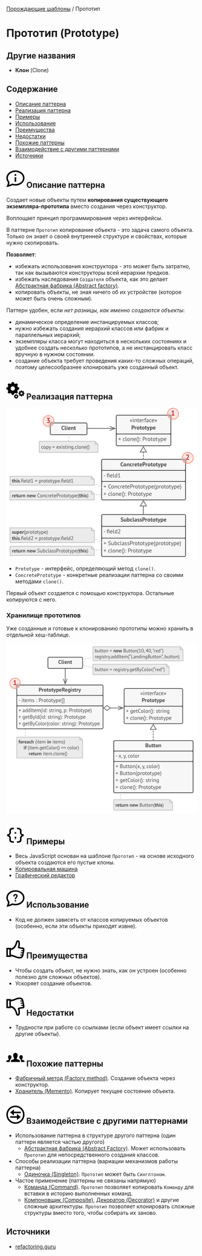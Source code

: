 [Порождающие шаблоны](../#readme) / Прототип

# Прототип (Prototype)

## Другие названия

* **Клон** (Clone)



## Содержание

* [Описание паттерна](#-описание-паттерна)
* [Реализация паттерна](#-реализация-паттерна)
* [Примеры](#-примеры)
* [Использование](#-использование)
* [Преимущества](#-преимущества)
* [Недостатки](#-недостатки)
* [Похожие паттерны](#-похожие-паттерны)
* [Взаимодействие с другими паттернами](#-взаимодействие-с-другими-паттернами)
* [Источники](#источники)



## ![](../../ui/info.svg) Описание паттерна

Создает новые объекты путем **копирования существующего экземпляра-прототипа** вместо создания через конструктор.

Воплощает принцип программирования через интерфейсы.

В паттерне `Прототип` копирование объекта - это задача самого объекта. Только он знает о своей внутренней структуре и свойствах, которые нужно скопировать.


**Позволяет**:

* избежать использования конструктора - это может быть затратно, так как вызываются конструкторы всей иерархии предков.
* избежать наследования `Создателя` объекта, как это делает [Абстрактная фабрика (Abstract factory)](../abstractFactory#readme).
* копировать объекты, не зная ничего об их устройстве (которое может быть очень сложным).


Паттерн удобен, если *нет разницы, как именно создаются объекты*:

* динамическое определение инстанцируемых классов;
* нужно избежать создания иерархий классов или фабрик и параллельных иерархий;
* экземпляры класса могут находиться в нескольких состояниях и удобнее создать несколько прототипов, а не инстанцировать класс вручную в нужном состоянии.
* создание объекта требует проведения каких-то сложных операций, поэтому целесообразнее клонировать уже созданный объект.



## ![](../../ui/gear.svg) Реализация паттерна

![Схема паттерна Прототип](./scheme/scheme.png)

* `Prototype` - интерфейс, определяющий метод `clone()`.
* `ConcretePrototype` - конкретные реализации паттерна со своими методами `clone()`.

Первый объект создается с помощью конструктора. Остальные копируются с него.


### Хранилище прототипов

Уже созданные и готовые к клонированию прототипы можно хранить в отдельной хеш-таблице.

![Схема паттерна Прототип](./scheme/registry.png)



## ![](../../ui/code.svg) Примеры

* Весь JavaScript основан на шаблоне `Прототип` - на основе исходного объекта создаются его пустые клоны.
* [Копировальная машина](./copy#readme)
* [Графический редактор](./editor#readme)

## ![](../../ui/question.svg) Использование

* Код не должен зависеть от классов копируемых объектов (особенно, если эти объекты приходят извне).

## ![](../../ui/good.svg) Преимущества

* Чтобы создать объект, не нужно знать, как он устроен (особенно полезно для сложных объектов).
* Ускоряет создание объектов.

## ![](../../ui/bad.svg) Недостатки

* Трудности при работе со ссылками (если объект имеет ссылки на другие объекты).

## ![](../../ui/twins.svg) Похожие паттерны

* [Фабричный метод (Factory method)](../factoryMethod#readme). Создание объекта через конструктор.
* [Хранитель (Memento)](../../behavioral/memento#readme). Копирует текущее состояние объекта.

## ![](../../ui/interaction.svg) Взаимодействие с другими паттернами

* Использование паттерна в структуре другого паттерна (один паттерн является частью другого)
  * [Абстрактная фабрика (Abstract Factory)](../abstractFactory#readme). Может использовать `Прототип` для непосредственного создания классов.
* Способы реализации паттерна (вариации механизмов работы паттерна)
  * [Одиночка (Singleton)](../singleton#readme). `Прототип` может быть `Синглтоном`.
* Частое применение (паттерны не связаны напрямую)
  * [Команда (Command)](../../behavioral/command#readme). `Прототип` позволяет копировать `Команду` для вставки в историю выполненных команд.
  * [Компоновщик (Composite)](../../structural/composite#readme), [Декоратор (Decorator)](../../structural/decorator#readme) и другие сложные архитектуры. `Прототип` позволяет клонировать сложные структуры вместо того, чтобы собирать их заново.

## Источники

* [refactoring.guru](https://refactoring.guru/ru/design-patterns/prototype)
